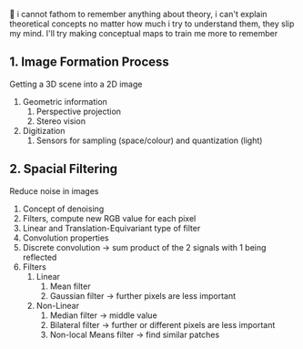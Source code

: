 🐰 i cannot fathom to remember anything about theory, i can't explain theoretical concepts no matter how much i try to understand them, they slip my mind. I'll try making conceptual maps to train me more to remember
## 1. Image Formation Process
Getting a 3D scene into a 2D image
1. Geometric information
	1. Perspective projection
	2. Stereo vision
2. Digitization
	1. Sensors for sampling (space/colour) and quantization (light)
## 2. Spacial Filtering
Reduce noise in images
1. Concept of denoising
2. Filters, compute new RGB value for each pixel
3. Linear and Translation-Equivariant type of filter
4. Convolution properties
5. Discrete convolution -> sum product of the 2 signals with 1 being reflected
6. Filters
	1. Linear
		1. Mean filter
		2. Gaussian filter -> further pixels are less important
	2. Non-Linear
		1. Median filter -> middle value
		2. Bilateral filter -> further or different pixels are less important
		3. Non-local Means filter -> find similar patches
